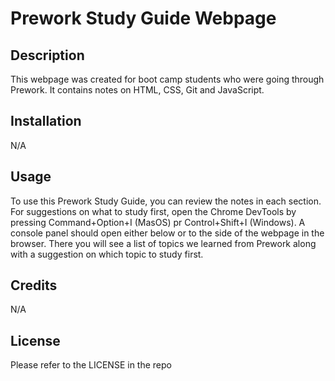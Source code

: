 # Prework Study Guide Webpage

## Description
This webpage was created for boot camp students who were going through Prework. It contains notes on HTML, CSS, Git and JavaScript.

## Installation
N/A

## Usage

To use this Prework Study Guide, you can review the notes in each section. For suggestions on what to study first, open the Chrome DevTools by pressing Command+Option+I (MasOS) pr Control+Shift+I (Windows). A console panel should open either below or to the side of the webpage in the browser. There you will see a list of topics we learned from Prework along with a suggestion on which topic to study first.

## Credits
N/A

## License
Please refer to the LICENSE in the repo